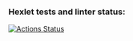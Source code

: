 ### Hexlet tests and linter status:
[![Actions Status](https://github.com/AlexanderRyzhov/frontend-project-12/workflows/hexlet-check/badge.svg)](https://github.com/AlexanderRyzhov/frontend-project-12/actions)

